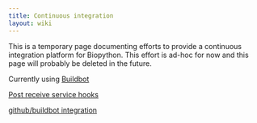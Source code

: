 ```yaml
---
title: Continuous integration
layout: wiki
---
```


This is a temporary page documenting efforts to provide a continuous
integration platform for Biopython. This effort is ad-hoc for now and
this page will probably be deleted in the future.

Currently using [Buildbot](http://buildbot.net)

[Post receive service hooks](http://help.github.com/post-receive-hooks/)

[github/buildbot
integration](http://www.apparatusproject.org/blog/2009/06/github-and-buildbot-continuous-integration/)

